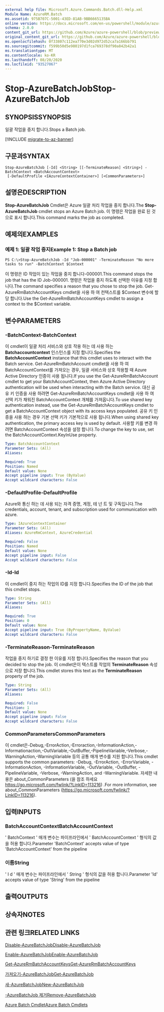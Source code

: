 ```yaml
---
external help file: Microsoft.Azure.Commands.Batch.dll-Help.xml
Module Name: AzureRM.Batch
ms.assetid: 975B707C-5001-43ED-81AB-9BB6665135BA
online version: https://docs.microsoft.com/en-us/powershell/module/azurerm.batch/stop-azurebatchjob
schema: 2.0.0
content_git_url: https://github.com/Azure/azure-powershell/blob/preview/src/ResourceManager/AzureBatch/Commands.Batch/help/Stop-AzureBatchJob.md
original_content_git_url: https://github.com/Azure/azure-powershell/blob/preview/src/ResourceManager/AzureBatch/Commands.Batch/help/Stop-AzureBatchJob.md
ms.openlocfilehash: 0f33807c112ea770e3d02d972d52ca7a166bb791
ms.sourcegitcommit: f599b50d5e980197d1fca769378df90a842b42a1
ms.translationtype: MT
ms.contentlocale: ko-KR
ms.lasthandoff: 08/20/2020
ms.locfileid: "93527067"
---
```

# <span data-ttu-id="a9c98-101">Stop-AzureBatchJob</span><span class="sxs-lookup"><span data-stu-id="a9c98-101">Stop-AzureBatchJob</span></span>

## <span data-ttu-id="a9c98-102">SYNOPSIS</span><span class="sxs-lookup"><span data-stu-id="a9c98-102">SYNOPSIS</span></span>
<span data-ttu-id="a9c98-103">일괄 작업을 중지 합니다.</span><span class="sxs-lookup"><span data-stu-id="a9c98-103">Stops a Batch job.</span></span>

[!INCLUDE [migrate-to-az-banner](../../includes/migrate-to-az-banner.md)]

## <span data-ttu-id="a9c98-104">구문과</span><span class="sxs-lookup"><span data-stu-id="a9c98-104">SYNTAX</span></span>

```
Stop-AzureBatchJob [-Id] <String> [[-TerminateReason] <String>] -BatchContext <BatchAccountContext>
 [-DefaultProfile <IAzureContextContainer>] [<CommonParameters>]
```

## <span data-ttu-id="a9c98-105">설명은</span><span class="sxs-lookup"><span data-stu-id="a9c98-105">DESCRIPTION</span></span>
<span data-ttu-id="a9c98-106">**Stop-AzureBatchJob** Cmdlet은 Azure 일괄 처리 작업을 중지 합니다.</span><span class="sxs-lookup"><span data-stu-id="a9c98-106">The **Stop-AzureBatchJob** cmdlet stops an Azure Batch job.</span></span>
<span data-ttu-id="a9c98-107">이 명령은 작업을 완료 된 것으로 표시 합니다.</span><span class="sxs-lookup"><span data-stu-id="a9c98-107">This command marks the job as completed.</span></span>

## <span data-ttu-id="a9c98-108">예제의</span><span class="sxs-lookup"><span data-stu-id="a9c98-108">EXAMPLES</span></span>

### <span data-ttu-id="a9c98-109">예제 1: 일괄 작업 중지</span><span class="sxs-lookup"><span data-stu-id="a9c98-109">Example 1: Stop a Batch job</span></span>
```
PS C:\>Stop-AzureBatchJob -Id "Job-000001" -TerminateReason "No more tasks to run" -BatchContext $Context
```

<span data-ttu-id="a9c98-110">이 명령은 ID 작업이 있는 작업을 중지 합니다-000001.</span><span class="sxs-lookup"><span data-stu-id="a9c98-110">This command stops the job that has the ID Job-000001.</span></span>
<span data-ttu-id="a9c98-111">명령은 작업을 중지 하도록 선택한 이유를 지정 합니다.</span><span class="sxs-lookup"><span data-stu-id="a9c98-111">The command specifies a reason that you chose to stop the job.</span></span>
<span data-ttu-id="a9c98-112">Get-AzureRmBatchAccountKeys cmdlet을 사용 하 여 컨텍스트를 $Context 변수에 할당 합니다.</span><span class="sxs-lookup"><span data-stu-id="a9c98-112">Use the Get-AzureRmBatchAccountKeys cmdlet to assign a context to the $Context variable.</span></span>

## <span data-ttu-id="a9c98-113">변수</span><span class="sxs-lookup"><span data-stu-id="a9c98-113">PARAMETERS</span></span>

### <span data-ttu-id="a9c98-114">-BatchContext</span><span class="sxs-lookup"><span data-stu-id="a9c98-114">-BatchContext</span></span>
<span data-ttu-id="a9c98-115">이 cmdlet이 일괄 처리 서비스와 상호 작용 하는 데 사용 하는 **Batchaccountcontext** 인스턴스를 지정 합니다.</span><span class="sxs-lookup"><span data-stu-id="a9c98-115">Specifies the **BatchAccountContext** instance that this cmdlet uses to interact with the Batch service.</span></span>
<span data-ttu-id="a9c98-116">Get-AzureRmBatchAccount cmdlet을 사용 하 여 BatchAccountContext를 가져오는 경우, 일괄 서비스와 상호 작용할 때 Azure Active Directory 인증이 사용 됩니다.</span><span class="sxs-lookup"><span data-stu-id="a9c98-116">If you use the Get-AzureRmBatchAccount cmdlet to get your BatchAccountContext, then Azure Active Directory authentication will be used when interacting with the Batch service.</span></span> <span data-ttu-id="a9c98-117">대신 공유 키 인증을 사용 하려면 Get-AzureRmBatchAccountKeys cmdlet을 사용 하 여 선택 키가 채워진 BatchAccountContext 개체를 가져옵니다.</span><span class="sxs-lookup"><span data-stu-id="a9c98-117">To use shared key authentication instead, use the Get-AzureRmBatchAccountKeys cmdlet to get a BatchAccountContext object with its access keys populated.</span></span> <span data-ttu-id="a9c98-118">공유 키 인증을 사용 하는 경우 기본 선택 키가 기본적으로 사용 됩니다.</span><span class="sxs-lookup"><span data-stu-id="a9c98-118">When using shared key authentication, the primary access key is used by default.</span></span> <span data-ttu-id="a9c98-119">사용할 키를 변경 하려면 BatchAccountContext 속성을 설정 합니다.</span><span class="sxs-lookup"><span data-stu-id="a9c98-119">To change the key to use, set the BatchAccountContext.KeyInUse property.</span></span>

```yaml
Type: BatchAccountContext
Parameter Sets: (All)
Aliases: 

Required: True
Position: Named
Default value: None
Accept pipeline input: True (ByValue)
Accept wildcard characters: False
```

### <span data-ttu-id="a9c98-120">-DefaultProfile</span><span class="sxs-lookup"><span data-stu-id="a9c98-120">-DefaultProfile</span></span>
<span data-ttu-id="a9c98-121">Azure와 통신 하는 데 사용 되는 자격 증명, 계정, 테 넌 트 및 구독입니다.</span><span class="sxs-lookup"><span data-stu-id="a9c98-121">The credentials, account, tenant, and subscription used for communication with azure.</span></span>

```yaml
Type: IAzureContextContainer
Parameter Sets: (All)
Aliases: AzureRmContext, AzureCredential

Required: False
Position: Named
Default value: None
Accept pipeline input: False
Accept wildcard characters: False
```

### <span data-ttu-id="a9c98-122">-Id</span><span class="sxs-lookup"><span data-stu-id="a9c98-122">-Id</span></span>
<span data-ttu-id="a9c98-123">이 cmdlet이 중지 하는 작업의 ID를 지정 합니다.</span><span class="sxs-lookup"><span data-stu-id="a9c98-123">Specifies the ID of the job that this cmdlet stops.</span></span>

```yaml
Type: String
Parameter Sets: (All)
Aliases: 

Required: True
Position: 0
Default value: None
Accept pipeline input: True (ByPropertyName, ByValue)
Accept wildcard characters: False
```

### <span data-ttu-id="a9c98-124">-TerminateReason</span><span class="sxs-lookup"><span data-stu-id="a9c98-124">-TerminateReason</span></span>
<span data-ttu-id="a9c98-125">작업을 중지 하기로 결정 한 이유를 지정 합니다.</span><span class="sxs-lookup"><span data-stu-id="a9c98-125">Specifies the reason that you decided to stop the job.</span></span>
<span data-ttu-id="a9c98-126">이 cmdlet은이 텍스트를 작업의 **TerminateReason** 속성으로 저장 합니다.</span><span class="sxs-lookup"><span data-stu-id="a9c98-126">This cmdlet stores this text as the **TerminateReason** property of the job.</span></span>

```yaml
Type: String
Parameter Sets: (All)
Aliases: 

Required: False
Position: 1
Default value: None
Accept pipeline input: False
Accept wildcard characters: False
```

### <span data-ttu-id="a9c98-127">CommonParameters</span><span class="sxs-lookup"><span data-stu-id="a9c98-127">CommonParameters</span></span>
<span data-ttu-id="a9c98-128">이 cmdlet은-Debug,-ErrorAction,-Erroraction,-InformationAction,-Informationaction,-OutVariable,-OutBuffer,-PipelineVariable,-Verbose,-WarningAction,-WarningVariable 등의 공통 매개 변수를 지원 합니다.</span><span class="sxs-lookup"><span data-stu-id="a9c98-128">This cmdlet supports the common parameters: -Debug, -ErrorAction, -ErrorVariable, -InformationAction, -InformationVariable, -OutVariable, -OutBuffer, -PipelineVariable, -Verbose, -WarningAction, and -WarningVariable.</span></span> <span data-ttu-id="a9c98-129">자세한 내용은 about_CommonParameters (을 참조 하세요 https://go.microsoft.com/fwlink/?LinkID=113216) .</span><span class="sxs-lookup"><span data-stu-id="a9c98-129">For more information, see about_CommonParameters (https://go.microsoft.com/fwlink/?LinkID=113216).</span></span>

## <span data-ttu-id="a9c98-130">입력</span><span class="sxs-lookup"><span data-stu-id="a9c98-130">INPUTS</span></span>

### <span data-ttu-id="a9c98-131">BatchAccountContext</span><span class="sxs-lookup"><span data-stu-id="a9c98-131">BatchAccountContext</span></span>
<span data-ttu-id="a9c98-132">' BatchContext ' 매개 변수는 파이프라인에서 ' BatchAccountContext ' 형식의 값을 허용 합니다.</span><span class="sxs-lookup"><span data-stu-id="a9c98-132">Parameter 'BatchContext' accepts value of type 'BatchAccountContext' from the pipeline</span></span>

### <span data-ttu-id="a9c98-133">이름</span><span class="sxs-lookup"><span data-stu-id="a9c98-133">String</span></span>
<span data-ttu-id="a9c98-134">' I d ' 매개 변수는 파이프라인에서 ' String ' 형식의 값을 허용 합니다.</span><span class="sxs-lookup"><span data-stu-id="a9c98-134">Parameter 'Id' accepts value of type 'String' from the pipeline</span></span>

## <span data-ttu-id="a9c98-135">출력</span><span class="sxs-lookup"><span data-stu-id="a9c98-135">OUTPUTS</span></span>

## <span data-ttu-id="a9c98-136">상속자</span><span class="sxs-lookup"><span data-stu-id="a9c98-136">NOTES</span></span>

## <span data-ttu-id="a9c98-137">관련 링크</span><span class="sxs-lookup"><span data-stu-id="a9c98-137">RELATED LINKS</span></span>

[<span data-ttu-id="a9c98-138">Disable-AzureBatchJob</span><span class="sxs-lookup"><span data-stu-id="a9c98-138">Disable-AzureBatchJob</span></span>](./Disable-AzureBatchJob.md)

[<span data-ttu-id="a9c98-139">Enable-AzureBatchJob</span><span class="sxs-lookup"><span data-stu-id="a9c98-139">Enable-AzureBatchJob</span></span>](./Enable-AzureBatchJob.md)

[<span data-ttu-id="a9c98-140">Get-AzureRmBatchAccountKeys</span><span class="sxs-lookup"><span data-stu-id="a9c98-140">Get-AzureRmBatchAccountKeys</span></span>](./Get-AzureRmBatchAccountKeys.md)

[<span data-ttu-id="a9c98-141">가져오기-AzureBatchJob</span><span class="sxs-lookup"><span data-stu-id="a9c98-141">Get-AzureBatchJob</span></span>](./Get-AzureBatchJob.md)

[<span data-ttu-id="a9c98-142">새-AzureBatchJob</span><span class="sxs-lookup"><span data-stu-id="a9c98-142">New-AzureBatchJob</span></span>](./New-AzureBatchJob.md)

[<span data-ttu-id="a9c98-143">-AzureBatchJob 제거</span><span class="sxs-lookup"><span data-stu-id="a9c98-143">Remove-AzureBatchJob</span></span>](./Remove-AzureBatchJob.md)

[<span data-ttu-id="a9c98-144">Azure Batch Cmdlet</span><span class="sxs-lookup"><span data-stu-id="a9c98-144">Azure Batch Cmdlets</span></span>](./AzureRM.Batch.md)


